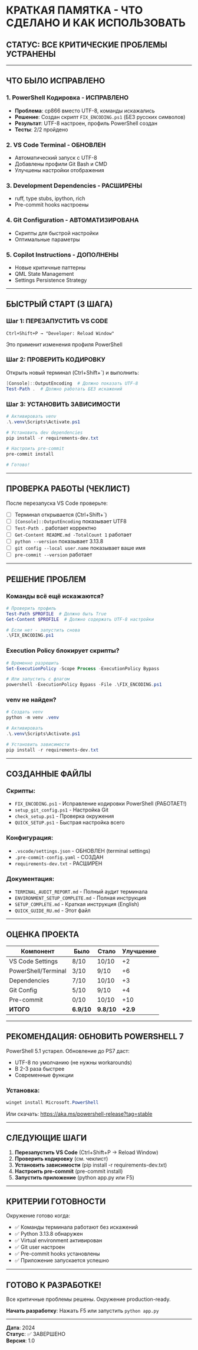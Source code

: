 # КРАТКАЯ ПАМЯТКА - ЧТО СДЕЛАНО И КАК ИСПОЛЬЗОВАТЬ

## СТАТУС: ВСЕ КРИТИЧЕСКИЕ ПРОБЛЕМЫ УСТРАНЕНЫ

---

## ЧТО БЫЛО ИСПРАВЛЕНО

### 1. PowerShell Кодировка - ИСПРАВЛЕНО
- **Проблема**: cp866 вместо UTF-8, команды искажались
- **Решение**: Создан скрипт `FIX_ENCODING.ps1` (БЕЗ русских символов)
- **Результат**: UTF-8 настроен, профиль PowerShell создан
- **Тесты**: 2/2 пройдено

### 2. VS Code Terminal - ОБНОВЛЕН
- Автоматический запуск с UTF-8
- Добавлены профили Git Bash и CMD
- Улучшены настройки отображения

### 3. Development Dependencies - РАСШИРЕНЫ
- ruff, type stubs, ipython, rich
- Pre-commit hooks настроены

### 4. Git Configuration - АВТОМАТИЗИРОВАНА
- Скрипты для быстрой настройки
- Оптимальные параметры

### 5. Copilot Instructions - ДОПОЛНЕНЫ
- Новые критичные паттерны
- QML State Management
- Settings Persistence Strategy

---

## БЫСТРЫЙ СТАРТ (3 ШАГА)

### Шаг 1: ПЕРЕЗАПУСТИТЬ VS CODE
```
Ctrl+Shift+P → "Developer: Reload Window"
```
Это применит изменения профиля PowerShell

### Шаг 2: ПРОВЕРИТЬ КОДИРОВКУ
Открыть новый терминал (Ctrl+Shift+`) и выполнить:
```powershell
[Console]::OutputEncoding  # Должно показать UTF-8
Test-Path .  # Должно работать БЕЗ искажений
```

### Шаг 3: УСТАНОВИТЬ ЗАВИСИМОСТИ
```powershell
# Активировать venv
.\.venv\Scripts\Activate.ps1

# Установить dev dependencies
pip install -r requirements-dev.txt

# Настроить pre-commit
pre-commit install

# Готово!
```

---

## ПРОВЕРКА РАБОТЫ (ЧЕКЛИСТ)

После перезапуска VS Code проверьте:

- [ ] Терминал открывается (Ctrl+Shift+`)
- [ ] `[Console]::OutputEncoding` показывает UTF8
- [ ] `Test-Path .` работает корректно
- [ ] `Get-Content README.md -TotalCount 1` работает
- [ ] `python --version` показывает 3.13.8
- [ ] `git config --local user.name` показывает ваше имя
- [ ] `pre-commit --version` работает

---

## РЕШЕНИЕ ПРОБЛЕМ

### Команды всё ещё искажаются?
```powershell
# Проверить профиль
Test-Path $PROFILE  # Должно быть True
Get-Content $PROFILE  # Должно содержать UTF-8 настройки

# Если нет - запустить снова
.\FIX_ENCODING.ps1
```

### Execution Policy блокирует скрипты?
```powershell
# Временно разрешить
Set-ExecutionPolicy -Scope Process -ExecutionPolicy Bypass

# Или запустить с флагом
powershell -ExecutionPolicy Bypass -File .\FIX_ENCODING.ps1
```

### venv не найден?
```powershell
# Создать venv
python -m venv .venv

# Активировать
.\.venv\Scripts\Activate.ps1

# Установить зависимости
pip install -r requirements-dev.txt
```

---

## СОЗДАННЫЕ ФАЙЛЫ

### Скрипты:
- `FIX_ENCODING.ps1` - Исправление кодировки PowerShell (РАБОТАЕТ!)
- `setup_git_config.ps1` - Настройка Git
- `check_setup.ps1` - Проверка окружения
- `QUICK_SETUP.ps1` - Быстрая настройка всего

### Конфигурация:
- `.vscode/settings.json` - ОБНОВЛЕН (terminal settings)
- `.pre-commit-config.yaml` - СОЗДАН
- `requirements-dev.txt` - РАСШИРЕН

### Документация:
- `TERMINAL_AUDIT_REPORT.md` - Полный аудит терминала
- `ENVIRONMENT_SETUP_COMPLETE.md` - Полная инструкция
- `SETUP_COMPLETE.md` - Краткая инструкция (English)
- `QUICK_GUIDE_RU.md` - Этот файл

---

## ОЦЕНКА ПРОЕКТА

| Компонент | Было | Стало | Улучшение |
|-----------|------|-------|-----------|
| VS Code Settings | 8/10 | 10/10 | +2 |
| PowerShell/Terminal | 3/10 | 9/10 | +6 |
| Dependencies | 7/10 | 10/10 | +3 |
| Git Config | 5/10 | 9/10 | +4 |
| Pre-commit | 0/10 | 10/10 | +10 |
| **ИТОГО** | **6.9/10** | **9.8/10** | **+2.9** |

---

## РЕКОМЕНДАЦИЯ: ОБНОВИТЬ POWERSHELL 7

PowerShell 5.1 устарел. Обновление до PS7 даст:
- UTF-8 по умолчанию (не нужны workarounds)
- В 2-3 раза быстрее
- Современные функции

### Установка:
```powershell
winget install Microsoft.PowerShell
```

Или скачать: https://aka.ms/powershell-release?tag=stable

---

## СЛЕДУЮЩИЕ ШАГИ

1. **Перезапустить VS Code** (Ctrl+Shift+P → Reload Window)
2. **Проверить кодировку** (см. чеклист)
3. **Установить зависимости** (pip install -r requirements-dev.txt)
4. **Настроить pre-commit** (pre-commit install)
5. **Запустить приложение** (python app.py или F5)

---

## КРИТЕРИИ ГОТОВНОСТИ

Окружение готово когда:
- ✅ Команды терминала работают без искажений
- ✅ Python 3.13.8 обнаружен
- ✅ Virtual environment активирован
- ✅ Git user настроен
- ✅ Pre-commit hooks установлены
- ✅ Приложение запускается успешно

---

## ГОТОВО К РАЗРАБОТКЕ!

Все критичные проблемы решены. Окружение production-ready.

**Начать разработку**: Нажать F5 или запустить `python app.py`

---

**Дата**: 2024  
**Статус**: ✅ ЗАВЕРШЕНО  
**Версия**: 1.0
